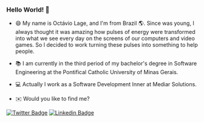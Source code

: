 ### Hello World! 👋

- 😄 My name is Octávio Lage, and I'm from Brazil :earth_americas:. Since was young, I always thought it was amazing how pulses of energy were transformed into what we see every day on the screens of our computers and video games. So I decided to work turning these pulses into something to help people.

- :books: I am currently in the third period of my bachelor's degree in Software Engineering at the Pontifical Catholic University of Minas Gerais.

- :computer: Actually I work as a Software Development Inner at Mediar Solutions.

- ✉️ Would you like to find me?
           
[![Twitter Badge](https://img.shields.io/badge/-Twitter-1ca0f1?style=flat-square&labelColor=1ca0f1&logo=twitter&logoColor=white&link=https://twitter.com/lageoctavio)](https://twitter.com/lageoctavio)
[![Linkedin Badge](https://img.shields.io/badge/-LinkedIn-blue?style=flat-square&logo=Linkedin&logoColor=white&link=https://www.linkedin.com/in/octavio-lage)](https://www.linkedin.com/in/octavio-lage)
<!--
**octaviolage/octaviolage** is a ✨ _special_ ✨ repository because its `README.md` (this file) appears on your GitHub profile.

Here are some ideas to get you started:

- 🔭 I’m currently working on ...
- 🌱 I’m currently learning ...
- 👯 I’m looking to collaborate on ...
- 🤔 I’m looking for help with ...
- 💬 Ask me about ...
- 📫 How to reach me: ...
- 😄 Pronouns: ...
- ⚡ Fun fact: ...
-->
